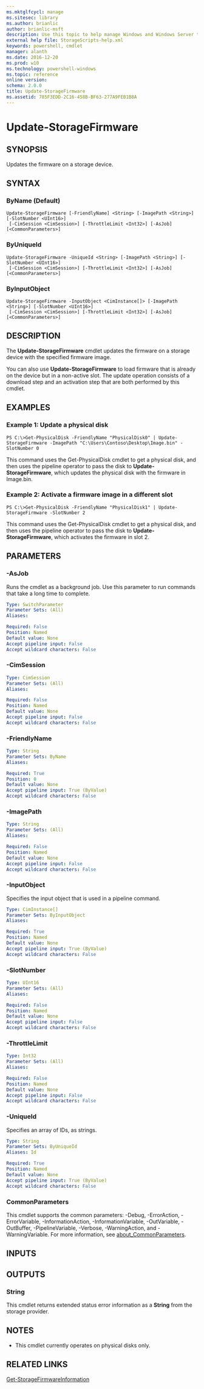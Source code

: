 ```yaml
---
ms.mktglfcycl: manage
ms.sitesec: library
ms.author: brianlic
author: brianlic-msft
description: Use this topic to help manage Windows and Windows Server technologies with Windows PowerShell.
external help file: StorageScripts-help.xml
keywords: powershell, cmdlet
manager: alanth
ms.date: 2016-12-20
ms.prod: w10
ms.technology: powershell-windows
ms.topic: reference
online version: 
schema: 2.0.0
title: Update-StorageFirmware
ms.assetid: 785F3EDD-2C16-458B-BF63-277A9FEB1B8A
---
```


# Update-StorageFirmware

## SYNOPSIS
Updates the firmware on a storage device.

## SYNTAX

### ByName (Default)
```
Update-StorageFirmware [-FriendlyName] <String> [-ImagePath <String>] [-SlotNumber <UInt16>]
 [-CimSession <CimSession>] [-ThrottleLimit <Int32>] [-AsJob] [<CommonParameters>]
```

### ByUniqueId
```
Update-StorageFirmware -UniqueId <String> [-ImagePath <String>] [-SlotNumber <UInt16>]
 [-CimSession <CimSession>] [-ThrottleLimit <Int32>] [-AsJob] [<CommonParameters>]
```

### ByInputObject
```
Update-StorageFirmware -InputObject <CimInstance[]> [-ImagePath <String>] [-SlotNumber <UInt16>]
 [-CimSession <CimSession>] [-ThrottleLimit <Int32>] [-AsJob] [<CommonParameters>]
```

## DESCRIPTION
The **Update-StorageFirmware** cmdlet updates the firmware on a storage device with the specified firmware image.

You can also use **Update-StorageFirmware** to load firmware that is already on the device but in a non-active slot.
The update operation consists of a download step and an activation step that are both performed by this cmdlet.

## EXAMPLES

### Example 1: Update a physical disk
```
PS C:\>Get-PhysicalDisk -FriendlyName "PhysicalDisk0" | Update-StorageFirmware -ImagePath "C:\Users\Contoso\Desktop\Image.bin" -SlotNumber 0
```

This command uses the Get-PhysicalDisk cmdlet to get a physical disk, and then uses the pipeline operator to pass the disk to **Update-StorageFirmware**, which updates the physical disk with the firmware in Image.bin.

### Example 2: Activate a firmware image in a different slot
```
PS C:\>Get-PhysicalDisk -FriendlyName "PhysicalDisk1" | Update-StorageFirmware -SlotNumber 2
```

This command uses the Get-PhysicalDisk cmdlet to get a physical disk, and then uses the pipeline operator to pass the disk to **Update-StorageFirmware**, which activates the firmware in slot 2.

## PARAMETERS

### -AsJob
Runs the cmdlet as a background job. Use this parameter to run commands that take a long time to complete.

```yaml
Type: SwitchParameter
Parameter Sets: (All)
Aliases: 

Required: False
Position: Named
Default value: None
Accept pipeline input: False
Accept wildcard characters: False
```

### -CimSession


```yaml
Type: CimSession
Parameter Sets: (All)
Aliases: 

Required: False
Position: Named
Default value: None
Accept pipeline input: False
Accept wildcard characters: False
```

### -FriendlyName


```yaml
Type: String
Parameter Sets: ByName
Aliases: 

Required: True
Position: 0
Default value: None
Accept pipeline input: True (ByValue)
Accept wildcard characters: False
```

### -ImagePath


```yaml
Type: String
Parameter Sets: (All)
Aliases: 

Required: False
Position: Named
Default value: None
Accept pipeline input: False
Accept wildcard characters: False
```

### -InputObject
Specifies the input object that is used in a pipeline command.

```yaml
Type: CimInstance[]
Parameter Sets: ByInputObject
Aliases: 

Required: True
Position: Named
Default value: None
Accept pipeline input: True (ByValue)
Accept wildcard characters: False
```

### -SlotNumber


```yaml
Type: UInt16
Parameter Sets: (All)
Aliases: 

Required: False
Position: Named
Default value: None
Accept pipeline input: False
Accept wildcard characters: False
```

### -ThrottleLimit


```yaml
Type: Int32
Parameter Sets: (All)
Aliases: 

Required: False
Position: Named
Default value: None
Accept pipeline input: False
Accept wildcard characters: False
```

### -UniqueId
Specifies an array of IDs, as strings.

```yaml
Type: String
Parameter Sets: ByUniqueId
Aliases: Id

Required: True
Position: Named
Default value: None
Accept pipeline input: True (ByValue)
Accept wildcard characters: False
```

### CommonParameters
This cmdlet supports the common parameters: -Debug, -ErrorAction, -ErrorVariable, -InformationAction, -InformationVariable, -OutVariable, -OutBuffer, -PipelineVariable, -Verbose, -WarningAction, and -WarningVariable. For more information, see [about_CommonParameters](http://go.microsoft.com/fwlink/?LinkID=113216).

## INPUTS

## OUTPUTS

### String
This cmdlet returns extended status error information as a **String** from the storage provider.

## NOTES
* This cmdlet  currently operates on physical disks only.

## RELATED LINKS

[Get-StorageFirmwareInformation](./Get-StorageFirmwareInformation.md)

